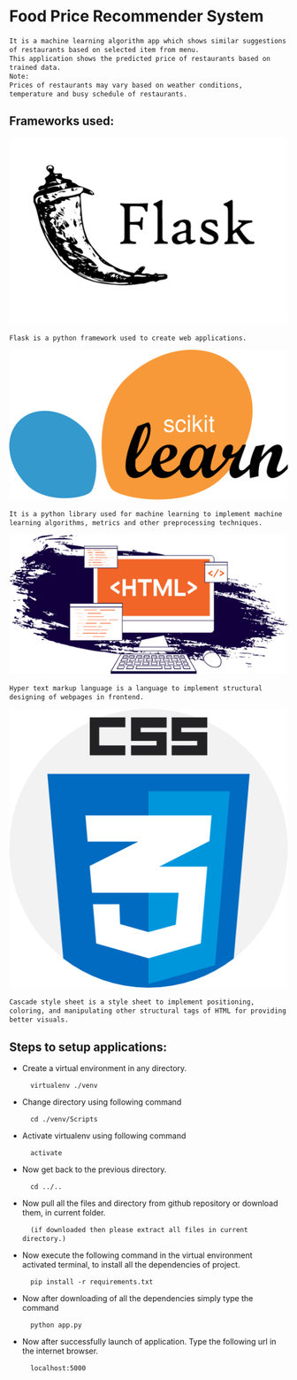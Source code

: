 # Food Price Recommender System
    It is a machine learning algorithm app which shows similar suggestions of restaurants based on selected item from menu.
    This application shows the predicted price of restaurants based on trained data.
    Note:
    Prices of restaurants may vary based on weather conditions, temperature and busy schedule of restaurants.

## Frameworks used:
![alt text](/static/images/image.png)
    
    Flask is a python framework used to create web applications.

![alt text](/static/images/image-1.png)

    It is a python library used for machine learning to implement machine learning algorithms, metrics and other preprocessing techniques.

![alt text](/static/images/image-5.png)

    Hyper text markup language is a language to implement structural designing of webpages in frontend.

![alt text](/static/images/image-4.png)

    Cascade style sheet is a style sheet to implement positioning, coloring, and manipulating other structural tags of HTML for providing better visuals.

## Steps to setup applications:

- Create a virtual environment in any directory.

        virtualenv ./venv

- Change directory using following command

        cd ./venv/Scripts

- Activate virtualenv using following command

        activate

- Now get back to the previous directory.

        cd ../..

- Now pull all the files and directory from github repository or download them, in current folder.
       
        (if downloaded then please extract all files in current directory.)

- Now execute the following command in the virtual environment activated terminal, to install all the dependencies of project.

        pip install -r requirements.txt

- Now after downloading of all the dependencies simply type the command

        python app.py

- Now after successfully launch of application. Type the following url in the internet browser.

        localhost:5000
